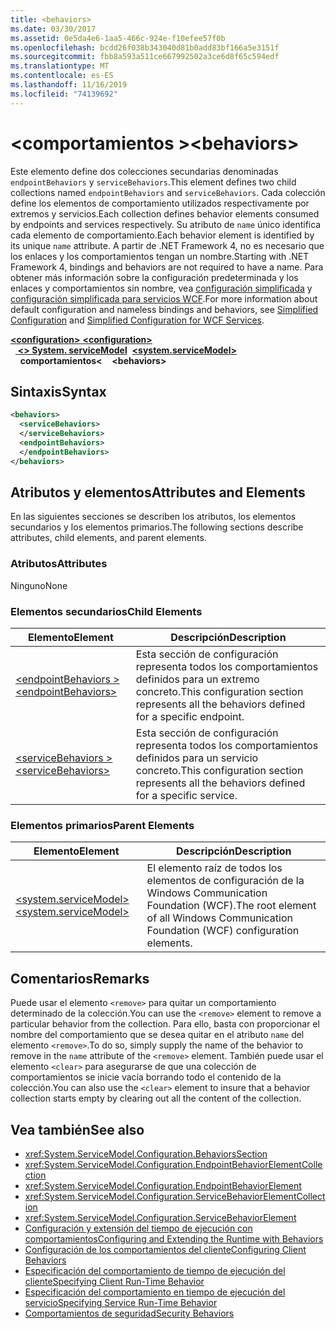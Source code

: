 ```yaml
---
title: <behaviors>
ms.date: 03/30/2017
ms.assetid: 0e5da4e6-1aa5-466c-924e-f10efee57f0b
ms.openlocfilehash: bcdd26f038b343040d81b0add83bf166a5e3151f
ms.sourcegitcommit: fbb8a593a511ce667992502a3ce6d8f65c594edf
ms.translationtype: MT
ms.contentlocale: es-ES
ms.lasthandoff: 11/16/2019
ms.locfileid: "74139692"
---
```

# <a name="behaviors"></a><span data-ttu-id="d6d50-101">\<comportamientos ></span><span class="sxs-lookup"><span data-stu-id="d6d50-101">\<behaviors></span></span>
<span data-ttu-id="d6d50-102">Este elemento define dos colecciones secundarias denominadas `endpointBehaviors` y `serviceBehaviors`.</span><span class="sxs-lookup"><span data-stu-id="d6d50-102">This element defines two child collections named `endpointBehaviors` and `serviceBehaviors`.</span></span>  <span data-ttu-id="d6d50-103">Cada colección define los elementos de comportamiento utilizados respectivamente por extremos y servicios.</span><span class="sxs-lookup"><span data-stu-id="d6d50-103">Each collection defines behavior elements consumed by endpoints and services respectively.</span></span> <span data-ttu-id="d6d50-104">Su atributo de `name` único identifica cada elemento de comportamiento.</span><span class="sxs-lookup"><span data-stu-id="d6d50-104">Each behavior element is identified by its unique `name` attribute.</span></span> <span data-ttu-id="d6d50-105">A partir de .NET Framework 4, no es necesario que los enlaces y los comportamientos tengan un nombre.</span><span class="sxs-lookup"><span data-stu-id="d6d50-105">Starting with .NET Framework 4, bindings and behaviors are not required to have a name.</span></span> <span data-ttu-id="d6d50-106">Para obtener más información sobre la configuración predeterminada y los enlaces y comportamientos sin nombre, vea [configuración simplificada](../../../wcf/simplified-configuration.md) y [configuración simplificada para servicios WCF](../../../wcf/samples/simplified-configuration-for-wcf-services.md).</span><span class="sxs-lookup"><span data-stu-id="d6d50-106">For more information about default configuration and nameless bindings and behaviors, see [Simplified Configuration](../../../wcf/simplified-configuration.md) and [Simplified Configuration for WCF Services](../../../wcf/samples/simplified-configuration-for-wcf-services.md).</span></span>  
  
<span data-ttu-id="d6d50-107">[ **\<configuration>** ](../configuration-element.md)</span><span class="sxs-lookup"><span data-stu-id="d6d50-107">[**\<configuration>**](../configuration-element.md)</span></span>\
<span data-ttu-id="d6d50-108">&nbsp;&nbsp;[ **\<> System. serviceModel**](system-servicemodel.md)</span><span class="sxs-lookup"><span data-stu-id="d6d50-108">&nbsp;&nbsp;[**\<system.serviceModel>**](system-servicemodel.md)</span></span>\
<span data-ttu-id="d6d50-109">&nbsp;&nbsp;&nbsp;&nbsp;**comportamientos\<**</span><span class="sxs-lookup"><span data-stu-id="d6d50-109">&nbsp;&nbsp;&nbsp;&nbsp;**\<behaviors>**</span></span>  
  
## <a name="syntax"></a><span data-ttu-id="d6d50-110">Sintaxis</span><span class="sxs-lookup"><span data-stu-id="d6d50-110">Syntax</span></span>  
  
```xml  
<behaviors>
  <serviceBehaviors>
  </serviceBehaviors>
  <endpointBehaviors>
  </endpointBehaviors>
</behaviors>
```  
  
## <a name="attributes-and-elements"></a><span data-ttu-id="d6d50-111">Atributos y elementos</span><span class="sxs-lookup"><span data-stu-id="d6d50-111">Attributes and Elements</span></span>  
 <span data-ttu-id="d6d50-112">En las siguientes secciones se describen los atributos, los elementos secundarios y los elementos primarios.</span><span class="sxs-lookup"><span data-stu-id="d6d50-112">The following sections describe attributes, child elements, and parent elements.</span></span>  
  
### <a name="attributes"></a><span data-ttu-id="d6d50-113">Atributos</span><span class="sxs-lookup"><span data-stu-id="d6d50-113">Attributes</span></span>  
 <span data-ttu-id="d6d50-114">Ninguno</span><span class="sxs-lookup"><span data-stu-id="d6d50-114">None</span></span>  
  
### <a name="child-elements"></a><span data-ttu-id="d6d50-115">Elementos secundarios</span><span class="sxs-lookup"><span data-stu-id="d6d50-115">Child Elements</span></span>  
  
|<span data-ttu-id="d6d50-116">Elemento</span><span class="sxs-lookup"><span data-stu-id="d6d50-116">Element</span></span>|<span data-ttu-id="d6d50-117">Descripción</span><span class="sxs-lookup"><span data-stu-id="d6d50-117">Description</span></span>|  
|-------------|-----------------|  
|[<span data-ttu-id="d6d50-118">\<endpointBehaviors ></span><span class="sxs-lookup"><span data-stu-id="d6d50-118">\<endpointBehaviors></span></span>](endpointbehaviors.md)|<span data-ttu-id="d6d50-119">Esta sección de configuración representa todos los comportamientos definidos para un extremo concreto.</span><span class="sxs-lookup"><span data-stu-id="d6d50-119">This configuration section represents all the behaviors defined for a specific endpoint.</span></span>|  
|[<span data-ttu-id="d6d50-120">\<serviceBehaviors ></span><span class="sxs-lookup"><span data-stu-id="d6d50-120">\<serviceBehaviors></span></span>](servicebehaviors.md)|<span data-ttu-id="d6d50-121">Esta sección de configuración representa todos los comportamientos definidos para un servicio concreto.</span><span class="sxs-lookup"><span data-stu-id="d6d50-121">This configuration section represents all the behaviors defined for a specific service.</span></span>|  
  
### <a name="parent-elements"></a><span data-ttu-id="d6d50-122">Elementos primarios</span><span class="sxs-lookup"><span data-stu-id="d6d50-122">Parent Elements</span></span>  
  
|<span data-ttu-id="d6d50-123">Elemento</span><span class="sxs-lookup"><span data-stu-id="d6d50-123">Element</span></span>|<span data-ttu-id="d6d50-124">Descripción</span><span class="sxs-lookup"><span data-stu-id="d6d50-124">Description</span></span>|  
|-------------|-----------------|  
|[<span data-ttu-id="d6d50-125">\<system.serviceModel></span><span class="sxs-lookup"><span data-stu-id="d6d50-125">\<system.serviceModel></span></span>](system-servicemodel.md)|<span data-ttu-id="d6d50-126">El elemento raíz de todos los elementos de configuración de la Windows Communication Foundation (WCF).</span><span class="sxs-lookup"><span data-stu-id="d6d50-126">The root element of all Windows Communication Foundation (WCF) configuration elements.</span></span>|  
  
## <a name="remarks"></a><span data-ttu-id="d6d50-127">Comentarios</span><span class="sxs-lookup"><span data-stu-id="d6d50-127">Remarks</span></span>  
 <span data-ttu-id="d6d50-128">Puede usar el elemento `<remove>` para quitar un comportamiento determinado de la colección.</span><span class="sxs-lookup"><span data-stu-id="d6d50-128">You can use the `<remove>` element to remove a particular behavior from the collection.</span></span> <span data-ttu-id="d6d50-129">Para ello, basta con proporcionar el nombre del comportamiento que se desea quitar en el atributo `name` del elemento `<remove>`.</span><span class="sxs-lookup"><span data-stu-id="d6d50-129">To do so, simply supply the name of the behavior to remove in the `name` attribute of the `<remove>` element.</span></span>  <span data-ttu-id="d6d50-130">También puede usar el elemento `<clear>` para asegurarse de que una colección de comportamientos se inicie vacía borrando todo el contenido de la colección.</span><span class="sxs-lookup"><span data-stu-id="d6d50-130">You can also use the `<clear>` element to insure that a behavior collection starts empty by clearing out all the content of the collection.</span></span>  
  
## <a name="see-also"></a><span data-ttu-id="d6d50-131">Vea también</span><span class="sxs-lookup"><span data-stu-id="d6d50-131">See also</span></span>

- <xref:System.ServiceModel.Configuration.BehaviorsSection>
- <xref:System.ServiceModel.Configuration.EndpointBehaviorElementCollection>
- <xref:System.ServiceModel.Configuration.EndpointBehaviorElement>
- <xref:System.ServiceModel.Configuration.ServiceBehaviorElementCollection>
- <xref:System.ServiceModel.Configuration.ServiceBehaviorElement>
- [<span data-ttu-id="d6d50-132">Configuración y extensión del tiempo de ejecución con comportamientos</span><span class="sxs-lookup"><span data-stu-id="d6d50-132">Configuring and Extending the Runtime with Behaviors</span></span>](../../../wcf/extending/configuring-and-extending-the-runtime-with-behaviors.md)
- [<span data-ttu-id="d6d50-133">Configuración de los comportamientos del cliente</span><span class="sxs-lookup"><span data-stu-id="d6d50-133">Configuring Client Behaviors</span></span>](../../../wcf/configuring-client-behaviors.md)
- [<span data-ttu-id="d6d50-134">Especificación del comportamiento de tiempo de ejecución del cliente</span><span class="sxs-lookup"><span data-stu-id="d6d50-134">Specifying Client Run-Time Behavior</span></span>](../../../wcf/specifying-client-run-time-behavior.md)
- [<span data-ttu-id="d6d50-135">Especificación del comportamiento en tiempo de ejecución del servicio</span><span class="sxs-lookup"><span data-stu-id="d6d50-135">Specifying Service Run-Time Behavior</span></span>](../../../wcf/specifying-service-run-time-behavior.md)
- [<span data-ttu-id="d6d50-136">Comportamientos de seguridad</span><span class="sxs-lookup"><span data-stu-id="d6d50-136">Security Behaviors</span></span>](../../../wcf/feature-details/security-behaviors-in-wcf.md)

